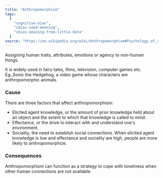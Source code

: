 ```yaml
---
title: "Anthropomorphism"
tags:
  [
    "cognitive-bias",
    "cbias-need-meaning",
    "cbias-meaning-from-little-data"
  ]
source: "https://en.wikipedia.org/wiki/Anthropomorphism#Psychology_of_anthropomorphism"
---
```


Assigning human traits, attributes, emotions or agency to non-human things.

It is widely used in fairy tales, films, television, computer games etc. Eg.,Sonic the Hedgehog, a video game whose characters are anthropomorphic animals.

### Cause

There are three factors that affect anthropomorphism:
- Elicited agent knowledge, or the amount of prior knowledge held about an object and the extent to which that knowledge is called to mind.
- Effectance, or the drive to interact with and understand one's environment.
- Sociality, the need to establish social connections.
When elicited agent knowledge is low and effectance and sociality are high, people are more likely to anthropomorphize.
 
### Consequences

Anthropomorphism can function as a strategy to cope with loneliness when other human connections are not available.







